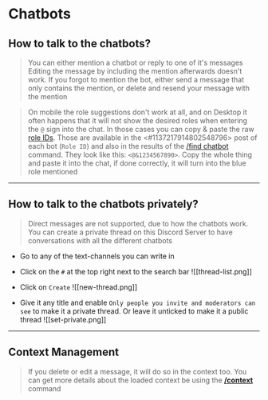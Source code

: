 # Chatbots

## How to talk to the chatbots?
> You can either mention a chatbot or reply to one of it's messages
> Editing the message by including the mention afterwards doesn't work. If you forgot to mention the bot, either send a message that only contains the mention, or delete and resend your message with the mention

> On mobile the role suggestions don't work at all, and on Desktop it often happens that it will not show the desired roles when entering the `@` sign into the chat. In those cases you can copy & paste the raw [role IDs](../Good%20to%20Know/Get%20IDs%20of%20Roles-Users-Channels). Those are available in the <#1137217914802548796> post of each bot (`Role ID`) and also in the results of the [/find chatbot](../../slash-command/find####/find%20chatbot) command. They look like this: `<@&1234567890>`. Copy the whole thing and paste it into the chat, if done correctly, it will turn into the blue role mentioned


---


## How to talk to the chatbots privately?
> Direct messages are not supported, due to how the chatbots work. You can create a private thread on this Discord Server to have conversations with all the different chatbots

- Go to any of the text-channels you can write in
- Click on the `#` at the top right next to the search bar
![[thread-list.png]]


- Click on `Create`
![[new-thread.png]]


- Give it any title and enable `Only people you invite and moderators can see` to make it a private thread. Or leave it unticked to make it a public thread
![[set-private.png]]


---

## Context Management
> If you delete or edit a message, it will do so in the context too. You can get more details about the loaded context be using the [**/context**](proompter-documentation/slash-command/context.md####/context%20details) command











